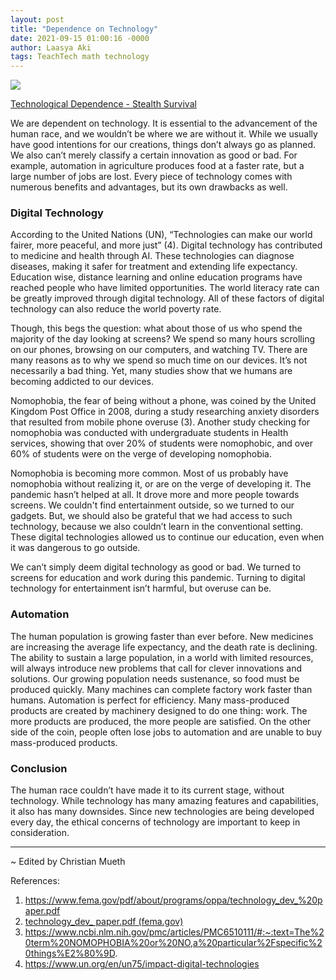 ```yaml
---
layout: post
title: "Dependence on Technology"
date: 2021-09-15 01:00:16 -0000
author: Laasya Aki
tags: TeachTech math technology
---
```


![](https://img1.wsimg.com/isteam/ip/256c2eac-6fce-4fa6-8cc2-cb0858d3cc58/High%20Tech.JPG/:/rs=w:1280)

[Technological Dependence - Stealth Survival](http://stealthsurvival.blogspot.com/2011/12/prepping-and-self-reliance-limiting.html)

We are dependent on technology. It is essential to the advancement of the human race, and we wouldn’t be where we are without it. While we usually have good intentions for our creations, things don’t always go as planned. We also can’t merely classify a certain innovation as good or bad. For example, automation in agriculture produces food at a faster rate, but a large number of jobs are lost. Every piece of technology comes with numerous benefits and advantages, but its own drawbacks as well. 

### Digital Technology

According to the United Nations (UN), “Technologies can make our world fairer, more peaceful, and more just” (4). Digital technology has contributed to medicine and health through AI. These technologies can diagnose diseases, making it safer for treatment and extending life expectancy. Education wise, distance learning and online education programs have reached people who have limited opportunities. The world literacy rate can be greatly improved through digital technology. All of these factors of digital technology can also reduce the world poverty rate. 

Though, this begs the question: what about those of us who spend the majority of the day looking at screens? We spend so many hours scrolling on our phones, browsing on our computers, and watching TV. There are many reasons as to why we spend so much time on our devices. It’s not necessarily a bad thing. Yet, many studies show that we humans are becoming addicted to our devices.

Nomophobia, the fear of being without a phone, was coined by the United Kingdom Post Office in 2008, during a study researching anxiety disorders that resulted from mobile phone overuse (3). Another study checking for nomophobia was conducted with undergraduate students in Health services, showing that over 20% of students were nomophobic, and over 60% of students were on the verge of developing nomophobia. 

Nomophobia is becoming more common. Most of us probably have nomophobia without realizing it, or are on the verge of developing it. The pandemic hasn’t helped at all. It drove more and more people towards screens. We couldn't find entertainment outside, so we turned to our gadgets. But, we should also be grateful that we had access to such technology, because we also couldn’t learn in the conventional setting. These digital technologies allowed us to continue our education, even when it was dangerous to go outside. 

We can’t simply deem digital technology as good or bad. We turned to screens for education and work during this pandemic. Turning to digital technology for entertainment isn’t harmful, but overuse can be. 

### Automation

The human population is growing faster than ever before. New medicines are increasing the average life expectancy, and the death rate is declining. The ability to sustain a large population, in a world with limited resources, will always introduce new problems that call for clever innovations and solutions. Our growing population needs sustenance, so food must be produced quickly. Many machines can complete factory work faster than humans. Automation is perfect for efficiency. Many mass-produced products are created by machinery designed to do one thing: work. The more products are produced, the more people are satisfied.  On the other side of the coin, people often lose jobs to automation and are unable to buy mass-produced products. 



### Conclusion

The human race couldn’t have made it to its current stage, without technology. While technology has many amazing features and capabilities, it also has many downsides. Since new technologies are being developed every day, the ethical concerns of technology are important to keep in consideration.

---

~ Edited by Christian Mueth

References:

1. https://www.fema.gov/pdf/about/programs/oppa/technology_dev_%20paper.pdf
2. [technology_dev_ paper.pdf (fema.gov)](https://www.fema.gov/pdf/about/programs/oppa/technology_dev_%20paper.pdf)
3. https://www.ncbi.nlm.nih.gov/pmc/articles/PMC6510111/#:~:text=The%20term%20NOMOPHOBIA%20or%20NO,a%20particular%2Fspecific%20things%E2%80%9D.
4. https://www.un.org/en/un75/impact-digital-technologies
